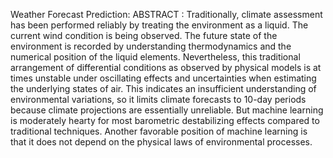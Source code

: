 Weather Forecast Prediction:
ABSTRACT :
Traditionally, climate assessment has been performed reliably by treating the environment as a liquid. 
The current wind condition is being observed. The future state of the environment is recorded by understanding thermodynamics and the numerical position of the liquid elements. 
Nevertheless, this traditional arrangement of differential conditions as observed by physical models is at times unstable under oscillating effects and uncertainties when estimating the underlying states of air.
This indicates an insufficient understanding of environmental variations, so it limits climate forecasts to 10-day periods because climate projections are essentially unreliable.
But machine learning is moderately hearty for most barometric destabilizing effects compared to traditional techniques. 
Another favorable position of machine learning is that it does not depend on the physical laws of environmental processes. 
